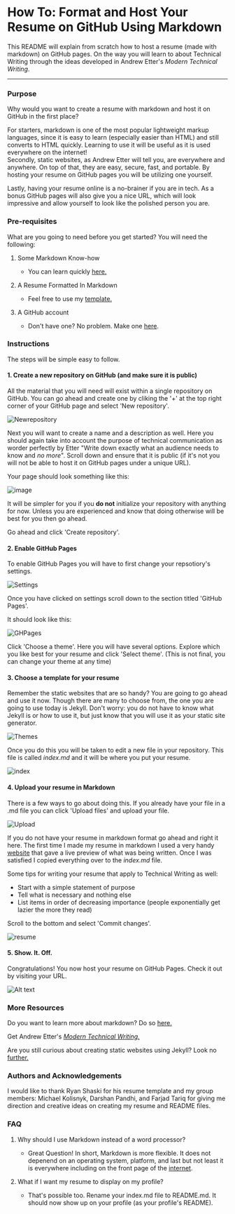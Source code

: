 # How To: Format and Host Your Resume on GitHub Using Markdown

This README will explain from scratch how to host a resume (made with markdown) on GitHub pages. On the way you will learn to about Technical Writing through the ideas developed in Andrew Etter's *Modern Technical Writing*. 
________________


### Purpose

Why would you want to create a resume with markdown and host it on GitHub in the first place? 

For starters, markdown is one of the most popular lightweight markup languages, since it is easy to learn (especially easier than HTML) and still converts to HTML quickly. Learning to use it will be useful as it is used everywhere on the internet!             
Secondly, static websites, as Andrew Etter will tell you, are everywhere and anywhere. On top of that, they are easy, secure, fast, and portable. By hosting your resume on GitHub pages you will be utilizing one yourself.

Lastly, having your resume online is a no-brainer if you are in tech. As a bonus GitHub pages will also give you a nice URL, which will look impressive and allow yourself to look like the polished person you are.

### Pre-requisites
What are you going to need before you get started? You will need the following: 

1. Some Markdown Know-how
    * You can learn quickly [here.](#more-Resources) 
    
2. A Resume Formatted In Markdown
    * Feel free to use my [template.](https://github.com/Ari-Glikman/Ari-Glikman-Resume/edit/gh-pages/index.md)

3. A GitHub account
    * Don't have one? No problem. Make one [here](https://github.com/).
    
    
### Instructions

The steps will be simple easy to follow.

#### 1. Create a new repository on GitHub (and make sure it is public)

All the material that you will need will exist within a single repository on GitHub. You can go ahead and create one by cliking the '+' at the top right corner of your GitHub page and select 'New repository'. 

![Newrepository](https://user-images.githubusercontent.com/73805987/97831667-5912ab80-1c96-11eb-9281-6dd94da0854d.jpg)

Next you will want to create a name and a description as well. Here you should again take into account the purpose of technical communication as worder perfectly by Etter "Write down exactly what an audience needs to know and *no more*". Scroll down and ensure that it is public (if it's not you will not be able to host it on GitHub pages under a unique URL). 

Your page should look something like this:

![image](https://user-images.githubusercontent.com/73805987/97832778-48176980-1c99-11eb-86c6-f85b40c05b76.png)


It will be simpler for you if you **do not** initialize your repository with anything for now. Unless you are experienced and know that doing otherwise will be best for you then go ahead.

Go ahead and click 'Create repository'.


#### 2. Enable GitHub Pages 


To enable GitHub Pages you will have to first change your repsotiory's settings. 

![Settings](https://user-images.githubusercontent.com/73805987/97833455-0091dd00-1c9b-11eb-93a9-265333da3ca8.png)


Once you have clicked on settings scroll down to the section titled 'GitHub Pages'.

It should look like this: 

![GHPages](https://user-images.githubusercontent.com/73805987/97833160-574ae700-1c9a-11eb-92dd-ddb9299e4000.jpg)

Click 'Choose a theme'. Here you will have several options. Explore which you like best for your resume and click 'Select theme'. (This is not final, you can change your theme at any time)

#### 3. Choose a template for your resume

Remember the static websites that are so handy? You are going to go ahead and use it now. Though there are many to choose from, the one you are going to use today is Jekyll. Don't worry: you do not have to know what Jekyll is or how to use it, but just know that you will use it as your static site generator. 

![Themes](https://user-images.githubusercontent.com/73805987/97833904-1ce24980-1c9c-11eb-8d5b-e465e3030b74.png)

Once you do this you will be taken to edit a new file in your repository. This file is called *index.md* and it will be where you put your resume. 

![index](https://user-images.githubusercontent.com/73805987/97835006-c9252f80-1c9e-11eb-9903-27b1e90366c9.png)


#### 4. Upload your resume in Markdown

There is a few ways to go about doing this. If you already have your file in a .md file you can click 'Upload files' and upload your file.

![Upload](https://user-images.githubusercontent.com/73805987/97834518-a7777880-1c9d-11eb-8047-8ed9f738d451.png)

If you do not have your resume in markdown format go ahead and right it here. The first time I made my resume in markdown I used a very handy [website](https://markdownlivepreview.com/) that gave a live preview of what was being written. Once I was satisfied I copied everything over to the *index.md* file.

Some tips for writing your resume that apply to Technical Writing as well:
* Start with a simple statement of purpose
* Tell what is necessary and nothing else
* List items in order of decreasing importance (people exponentially get lazier the more they read)

Scroll to the bottom and select 'Commit changes'.

![resume](https://user-images.githubusercontent.com/73805987/97835723-6f256980-1ca0-11eb-958b-eec9d316312b.png)

#### 5. Show. It. Off.

Congratulations! You now host your resume on GitHub Pages. Check it out by visiting your URL.

![Alt text](https://media.giphy.com/media/jAzP6ubqXn5miQrTAm/giphy.gif)

### More Resources

Do you want to learn more about markdown? Do so [here.](https://www.markdowntutorial.com/)

Get Andrew Etter's [*Modern Technical Writing.*](https://www.amazon.ca/Modern-Technical-Writing-Introduction-Documentation-ebook/dp/B01A2QL9SS)

Are you still curious about creating static websites using Jekyll? Look no [further.](https://programminghistorian.org/en/lessons/building-static-sites-with-jekyll-github-pages)

### Authors and Acknowledgements

I would like to thank Ryan Shaski for his resume template and my group members: Michael Kolisnyk, Darshan Pandhi, and Farjad Tariq for giving me direction and creative ideas on creating my resume and README files.

### FAQ

1.  Why should I use Markdown instead of a word processor?

    * Great Question! In short, Markdown is more flexible. It does not depenend on an operating system, platform, and last but not least it is everywhere including on the front page of the [internet](https://www.reddit.com/).



2.  What if I want my resume to display on my profile?

    * That's possible too. Rename your index.md file to README.md. It should now show up on your profile (as your profile's README).  

